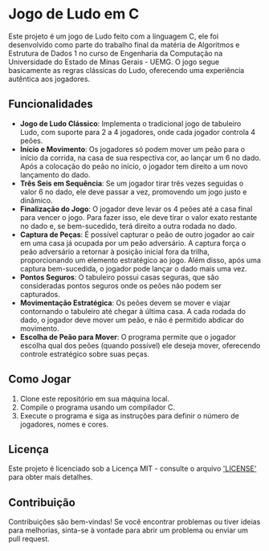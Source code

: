 # Jogo de Ludo em C

Este projeto é um jogo de Ludo feito com a linguagem C, ele foi desenvolvido como parte do trabalho final da matéria de Algoritmos e Estrutura de Dados 1 no curso de Engenharia da Computação na Universidade do Estado de Minas Gerais - UEMG. O jogo segue basicamente as regras clássicas do Ludo, oferecendo uma experiência autêntica aos jogadores.

## Funcionalidades

- **Jogo de Ludo Clássico**: Implementa o tradicional jogo de tabuleiro Ludo, com suporte para 2 a 4 jogadores, onde cada jogador controla 4 peões.
- **Início e Movimento**: Os jogadores só podem mover um peão para o início da corrida, na casa de sua respectiva cor, ao lançar um 6 no dado. Após a colocação do peão no início, o jogador tem direito a um novo lançamento do dado.
- **Três Seis em Sequência**: Se um jogador tirar três vezes seguidas o valor 6 no dado, ele deve passar a vez, promovendo um jogo justo e dinâmico.
- **Finalização do Jogo**: O jogador deve levar os 4 peões até a casa final para vencer o jogo. Para fazer isso, ele deve tirar o valor exato restante no dado e, se bem-sucedido, terá direito a outra rodada no dado.
- **Captura de Peças**: É possível capturar o peão de outro jogador ao cair em uma casa já ocupada por um peão adversário. A captura força o peão adversário a retornar à posição inicial fora da trilha, proporcionando um elemento estratégico ao jogo. Além disso, após uma captura bem-sucedida, o jogador pode lançar o dado mais uma vez.
- **Pontos Seguros**: O tabuleiro possui casas seguras, que são consideradas pontos seguros onde os peões não podem ser capturados.
- **Movimentação Estratégica**: Os peões devem se mover e viajar contornando o tabuleiro até chegar à última casa. A cada rodada do dado, o jogador deve mover um peão, e não é permitido abdicar do movimento.
- **Escolha de Peão para Mover**: O programa permite que o jogador escolha qual dos peões (quando possível) ele deseja mover, oferecendo controle estratégico sobre suas peças.

## Como Jogar

1. Clone este repositório em sua máquina local.
2. Compile o programa usando um compilador C.
3. Execute o programa e siga as instruções para definir o número de jogadores, nomes e cores.

## Licença

Este projeto é licenciado sob a Licença MIT - consulte o arquivo ['LICENSE'](LICENSE) para obter mais detalhes.

## Contribuição

Contribuições são bem-vindas! Se você encontrar problemas ou tiver ideias para melhorias, sinta-se à vontade para abrir um problema ou enviar um pull request.
